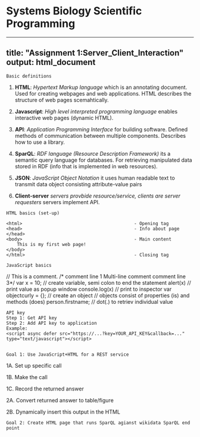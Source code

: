 # Systems Biology Scientific Programming

---
title: "Assignment 1:Server_Client_Interaction"
output: html_document
---

```{r include = FALSE}
Basic definitions
```

1. **HTML**: *Hypertext Markup language* which is an annotating document. Used for creating webpages and web applications. HTML describes the structure of web pages scemahtically.

2. **Javascript**: *High level interpreted programming language* enables interactive web pages (dynamic HTML).

3. **API**: *Application Programming Interface* for building software. Defined methods of communication between multiple components. Describes how to use a library.

4. **SparQL**: *RDF language (Resource Description Framework)* its a semantic query language for databases. For retrieving manipulated data stored in RDF (info that is implemented in web resources).

5. **JSON**: *JavaScript Object Notation* it uses human readable text to transmit data object consisting attribute-value pairs

6. **Client-server** *servers provbide resource/service, clients are server requesters* servers implement API. 

```{r}
HTML basics (set-up)

<html>                                          - Opening tag
<head>                                          - Info about page
</head>
<body>                                          - Main content
    This is my first web page!
</body>
</html>                                         - Closing tag
```


```{r}
JavaScript basics
```
// This is a comment.
/* comment line 1
Multi-line comment
comment line 3*/
var x = 10; // create variable, semi colon to end the statement
alert(x) // print value as popup window
console.log(x) // print to inspector
var objectcurly = {}; // create an object
// objects consist of properties (is) and methods (does)
person.firstname; // dot(.) to retriev individual value

```{r}
API key
Step 1: Get API key
Step 2: Add API key to application
Example:
<script async defer src="https://...?key=YOUR_API_KEY&callback=..."  type="text/javascript"></script>
  
```

```{r}
Goal 1: Use JavaScript+HTML for a REST service
```
1A. Set up specific call

1B. Make the call

1C. Record the returned answer

2A. Convert returned answer to table/figure

2B. Dynamically insert this output in the HTML

```{r}
Goal 2: Create HTML page that runs SparQL agianst wikidata SparQL end point
```
